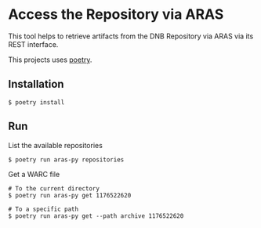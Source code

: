 # Access the Repository via ARAS

This tool helps to retrieve artifacts from the DNB Repository via ARAS via its REST interface.

This projects uses [poetry](https://python-poetry.org/).

## Installation

```
$ poetry install
```

## Run

List the available repositories

```
$ poetry run aras-py repositories
```

Get a WARC file

```
# To the current directory
$ poetry run aras-py get 1176522620
```

```
# To a specific path
$ poetry run aras-py get --path archive 1176522620
```
